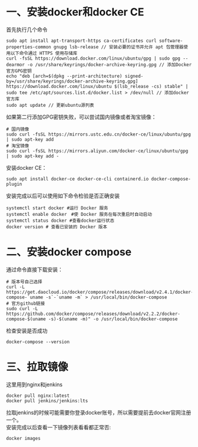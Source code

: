 # 一、安装docker和docker CE
首先执行几个命令
```shell
sudo apt install apt-transport-https ca-certificates curl software-properties-common gnupg lsb-release // 安装必要的证书并允许 apt 包管理器使用以下命令通过 HTTPS 使用存储库
curl -fsSL https://download.docker.com/linux/ubuntu/gpg | sudo gpg --dearmor -o /usr/share/keyrings/docker-archive-keyring.gpg // 添加Docker官方GPG密钥
echo "deb [arch=$(dpkg --print-architecture) signed-by=/usr/share/keyrings/docker-archive-keyring.gpg] https://download.docker.com/linux/ubuntu $(lsb_release -cs) stable" | sudo tee /etc/apt/sources.list.d/docker.list > /dev/null // 添加docker官方库
sudo apt update // 更新ubuntu源列表
```
如果第二行添加GPG密钥失败，可以尝试国内镜像或者淘宝镜像：
```shell
# 国内镜像
sudo curl -fsSL https://mirrors.ustc.edu.cn/docker-ce/linux/ubuntu/gpg | sudo apt-key add
# 淘宝镜像
sudo curl -fsSL https://mirrors.aliyun.com/docker-ce/linux/ubuntu/gpg | sudo apt-key add -
```
安装docker CE：
```shell
sudo apt install docker-ce docker-ce-cli containerd.io docker-compose-plugin
```
安装完成以后可以使用如下命令检验是否正确安装
```shell
systemctl start docker #运行 Docker 服务
systemctl enable docker　#使 Docker 服务在每次重启时自动启动
systemctl status docker #查看docker运行状态
docker version # 查看已安装的 Docker 版本
```
# 二、安装docker compose
通过命令直接下载安装：
```shell
# 版本号自己选择
curl -L https://get.daocloud.io/docker/compose/releases/download/v2.4.1/docker-compose-`uname -s`-`uname -m` > /usr/local/bin/docker-compose
# 官方github链接
sudo curl -L https://github.com/docker/compose/releases/download/v2.2.2/docker-compose-$(uname -s)-$(uname -m)" -o /usr/local/bin/docker-compose
```
检查安装是否成功
```shell
docker-compose --version
```
# 三、拉取镜像
这里用到nginx和jenkins
```shell
docker pull nginx:latest
docker pull jenkins/jenkins:lts
```
拉取jenkins的时候可能需要你登录docker账号，所以需要提前去docker官网注册一个。<br>
安装完成以后查看一下镜像列表看看都正常否:
```shell
docker images
```
